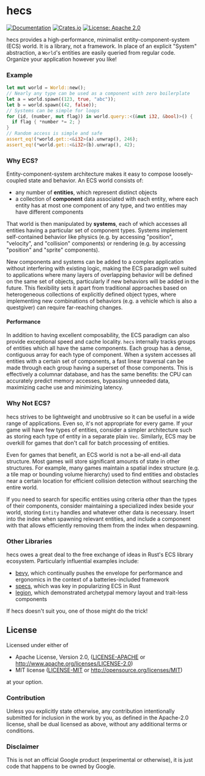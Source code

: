 # hecs

[![Documentation](https://docs.rs/hecs/badge.svg)](https://docs.rs/hecs/)
[![Crates.io](https://img.shields.io/crates/v/hecs.svg)](https://crates.io/crates/hecs)
[![License: Apache 2.0](https://img.shields.io/badge/License-Apache%202.0-blue.svg)](LICENSE-APACHE)

hecs provides a high-performance, minimalist entity-component-system (ECS)
world. It is a library, not a framework. In place of an explicit "System"
abstraction, a `World`'s entities are easily queried from regular code. Organize
your application however you like!

### Example

```rust
let mut world = World::new();
// Nearly any type can be used as a component with zero boilerplate
let a = world.spawn((123, true, "abc"));
let b = world.spawn((42, false));
// Systems can be simple for loops
for (id, (number, mut flag)) in world.query::<(&mut i32, &bool)>() {
  if flag { *number *= 2; }
}
// Random access is simple and safe
assert_eq!(*world.get::<&i32>(a).unwrap(), 246);
assert_eq!(*world.get::<&i32>(b).unwrap(), 42);
```

### Why ECS?

Entity-component-system architecture makes it easy to compose loosely-coupled
state and behavior. An ECS world consists of:

- any number of **entities**, which represent distinct objects
- a collection of **component** data associated with each entity, where each
  entity has at most one component of any type, and two entities may have
  different components

That world is then manipulated by **systems**, each of which accesses all
entities having a particular set of component types. Systems implement
self-contained behavior like physics (e.g. by accessing "position", "velocity",
and "collision" components) or rendering (e.g. by accessing "position" and
"sprite" components).

New components and systems can be added to a complex application without
interfering with existing logic, making the ECS paradigm well suited to
applications where many layers of overlapping behavior will be defined on the
same set of objects, particularly if new behaviors will be added in the
future. This flexibility sets it apart from traditional approaches based on
heterogeneous collections of explicitly defined object types, where implementing
new combinations of behaviors (e.g. a vehicle which is also a questgiver) can
require far-reaching changes.

#### Performance

In addition to having excellent composability, the ECS paradigm can also provide
exceptional speed and cache locality. `hecs` internally tracks groups of
entities which all have the same components. Each group has a dense, contiguous
array for each type of component. When a system accesses all entities with a
certain set of components, a fast linear traversal can be made through each
group having a superset of those components. This is effectively a columnar
database, and has the same benefits: the CPU can accurately predict memory
accesses, bypassing unneeded data, maximizing cache use and minimizing latency.

### Why Not ECS?

hecs strives to be lightweight and unobtrusive so it can be useful in
a wide range of applications. Even so, it's not appropriate for every
game. If your game will have few types of entities, consider a simpler
architecture such as storing each type of entity in a separate plain
`Vec`. Similarly, ECS may be overkill for games that don't call for
batch processing of entities.

Even for games that benefit, an ECS world is not a be-all end-all data
structure. Most games will store significant amounts of state in other
structures. For example, many games maintain a spatial index structure
(e.g. a tile map or bounding volume hierarchy) used to find entities
and obstacles near a certain location for efficient collision
detection without searching the entire world.

If you need to search for specific entities using criteria other than the types
of their components, consider maintaining a specialized index beside your world,
storing `Entity` handles and whatever other data is necessary. Insert into the
index when spawning relevant entities, and include a component with that allows
efficiently removing them from the index when despawning.

### Other Libraries

hecs owes a great deal to the free exchange of ideas in Rust's ECS library
ecosystem. Particularly influential examples include:

- [bevy], which continually pushes the envelope for performance and ergonomics
  in the context of a batteries-included framework
- [specs], which was key in popularizing ECS in Rust
- [legion], which demonstrated archetypal memory layout and trait-less
  components

If hecs doesn't suit you, one of those might do the trick!

## License

Licensed under either of

 * Apache License, Version 2.0, ([LICENSE-APACHE](LICENSE-APACHE) or http://www.apache.org/licenses/LICENSE-2.0)
 * MIT license ([LICENSE-MIT](LICENSE-MIT) or http://opensource.org/licenses/MIT)

at your option.

### Contribution

Unless you explicitly state otherwise, any contribution intentionally
submitted for inclusion in the work by you, as defined in the
Apache-2.0 license, shall be dual licensed as above, without any
additional terms or conditions.

### Disclaimer

This is not an official Google product (experimental or otherwise), it is just
code that happens to be owned by Google.

[bevy]: https://github.com/bevyengine/bevy
[specs]: https://github.com/amethyst/specs
[legion]: https://github.com/TomGillen/legion
